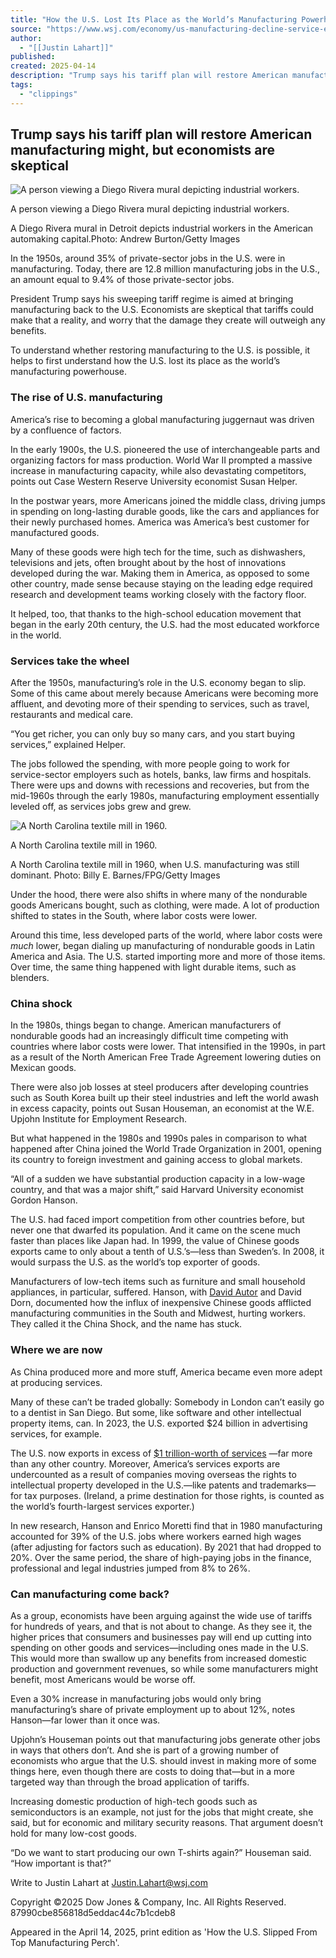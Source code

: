 ```yaml
---
title: "How the U.S. Lost Its Place as the World’s Manufacturing Powerhouse"
source: "https://www.wsj.com/economy/us-manufacturing-decline-service-economy-ee97a1e2?mod=djem10point"
author:
  - "[[Justin Lahart]]"
published:
created: 2025-04-14
description: "Trump says his tariff plan will restore American manufacturing might, but economists are skeptical"
tags:
  - "clippings"
---
```

## Trump says his tariff plan will restore American manufacturing might, but economists are skeptical

![A person viewing a Diego Rivera mural depicting industrial workers.](https://images.wsj.net/im-16504875?width=1280&height=853)

A person viewing a Diego Rivera mural depicting industrial workers.

A Diego Rivera mural in Detroit depicts industrial workers in the American automaking capital.Photo: Andrew Burton/Getty Images

In the 1950s, around 35% of private-sector jobs in the U.S. were in manufacturing. Today, there are 12.8 million manufacturing jobs in the U.S., an amount equal to 9.4% of those private-sector jobs.

President Trump says his sweeping tariff regime is aimed at bringing manufacturing back to the U.S. Economists are skeptical that tariffs could make that a reality, and worry that the damage they create will outweigh any benefits.

To understand whether restoring manufacturing to the U.S. is possible, it helps to first understand how the U.S. lost its place as the world’s manufacturing powerhouse.

### The rise of U.S. manufacturing

America’s rise to becoming a global manufacturing juggernaut was driven by a confluence of factors.

In the early 1900s, the U.S. pioneered the use of interchangeable parts and organizing factors for mass production. World War II prompted a massive increase in manufacturing capacity, while also devastating competitors, points out Case Western Reserve University economist Susan Helper.

In the postwar years, more Americans joined the middle class, driving jumps in spending on long-lasting durable goods, like the cars and appliances for their newly purchased homes. America was America’s best customer for manufactured goods.

Many of these goods were high tech for the time, such as dishwashers, televisions and jets, often brought about by the host of innovations developed during the war. Making them in America, as opposed to some other country, made sense because staying on the leading edge required research and development teams working closely with the factory floor.

It helped, too, that thanks to the high-school education movement that began in the early 20th century, the U.S. had the most educated workforce in the world.

### Services take the wheel

After the 1950s, manufacturing’s role in the U.S. economy began to slip. Some of this came about merely because Americans were becoming more affluent, and devoting more of their spending to services, such as travel, restaurants and medical care.

“You get richer, you can only buy so many cars, and you start buying services,” explained Helper.

The jobs followed the spending, with more people going to work for service-sector employers such as hotels, banks, law firms and hospitals. There were ups and downs with recessions and recoveries, but from the mid-1960s through the early 1980s, manufacturing employment essentially leveled off, as services jobs grew and grew.

![A North Carolina textile mill in 1960. ](https://images.wsj.net/im-09192557?width=700&height=470)

A North Carolina textile mill in 1960.

A North Carolina textile mill in 1960, when U.S. manufacturing was still dominant. Photo: Billy E. Barnes/FPG/Getty Images

Under the hood, there were also shifts in where many of the nondurable goods Americans bought, such as clothing, were made. A lot of production shifted to states in the South, where labor costs were lower.

Around this time, less developed parts of the world, where labor costs were *much* lower, began dialing up manufacturing of nondurable goods in Latin America and Asia. The U.S. started importing more and more of those items. Over time, the same thing happened with light durable items, such as blenders.

### China shock

In the 1980s, things began to change. American manufacturers of nondurable goods had an increasingly difficult time competing with countries where labor costs were lower. That intensified in the 1990s, in part as a result of the North American Free Trade Agreement lowering duties on Mexican goods.

There were also job losses at steel producers after developing countries such as South Korea built up their steel industries and left the world awash in excess capacity, points out Susan Houseman, an economist at the W.E. Upjohn Institute for Employment Research.

But what happened in the 1980s and 1990s pales in comparison to what happened after China joined the World Trade Organization in 2001, opening its country to foreign investment and gaining access to global markets.

“All of a sudden we have substantial production capacity in a low-wage country, and that was a major shift,” said Harvard University economist Gordon Hanson.

The U.S. had faced import competition from other countries before, but never one that dwarfed its population. And it came on the scene much faster than places like Japan had. In 1999, the value of Chinese goods exports came to only about a tenth of U.S.’s—less than Sweden’s. In 2008, it would surpass the U.S. as the world’s top exporter of goods.

Manufacturers of low-tech items such as furniture and small household appliances, in particular, suffered. Hanson, with [David Autor](https://www.wsj.com/economy/david-autor-economist-american-workers-55ca4bd0?mod=article_inline) and David Dorn, documented how the influx of inexpensive Chinese goods afflicted manufacturing communities in the South and Midwest, hurting workers. They called it the China Shock, and the name has stuck.

### Where we are now

As China produced more and more stuff, America became even more adept at producing services.

Many of these can’t be traded globally: Somebody in London can’t easily go to a dentist in San Diego. But some, like software and other intellectual property items, can. In 2023, the U.S. exported $24 billion in advertising services, for example.

The U.S. now exports in excess of [$1 trillion-worth of services](https://www.wsj.com/economy/trade/what-to-know-about-the-u-s-trade-imbalance-in-charts-79b25c0b?mod=article_inline) —far more than any other country. Moreover, America’s services exports are undercounted as a result of companies moving overseas the rights to intellectual property developed in the U.S.—like patents and trademarks—for tax purposes. (Ireland, a prime destination for those rights, is counted as the world’s fourth-largest services exporter.)

In new research, Hanson and Enrico Moretti find that in 1980 manufacturing accounted for 39% of the U.S. jobs where workers earned high wages (after adjusting for factors such as education). By 2021 that had dropped to 20%. Over the same period, the share of high-paying jobs in the finance, professional and legal industries jumped from 8% to 26%.

### Can manufacturing come back?

As a group, economists have been arguing against the wide use of tariffs for hundreds of years, and that is not about to change. As they see it, the higher prices that consumers and businesses pay will end up cutting into spending on other goods and services—including ones made in the U.S. This would more than swallow up any benefits from increased domestic production and government revenues, so while some manufacturers might benefit, most Americans would be worse off.

Even a 30% increase in manufacturing jobs would only bring manufacturing’s share of private employment up to about 12%, notes Hanson—far lower than it once was.

Upjohn’s Houseman points out that manufacturing jobs generate other jobs in ways that others don’t. And she is part of a growing number of economists who argue that the U.S. should invest in making more of some things here, even though there are costs to doing that—but in a more targeted way than through the broad application of tariffs.

Increasing domestic production of high-tech goods such as semiconductors is an example, not just for the jobs that might create, she said, but for economic and military security reasons. That argument doesn’t hold for many low-cost goods.

“Do we want to start producing our own T-shirts again?” Houseman said. “How important is that?”

Write to Justin Lahart at [Justin.Lahart@wsj.com](https://www.wsj.com/economy/)

Copyright ©2025 Dow Jones & Company, Inc. All Rights Reserved. 87990cbe856818d5eddac44c7b1cdeb8

Appeared in the April 14, 2025, print edition as 'How the U.S. Slipped From Top Manufacturing Perch'.